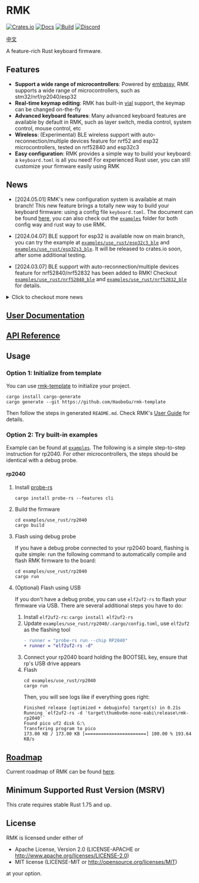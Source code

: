 # RMK

[![Crates.io](https://img.shields.io/crates/v/rmk)](https://crates.io/crates/rmk)
[![Docs](https://img.shields.io/docsrs/rmk)](https://docs.rs/rmk/latest/rmk/)
[![Build](https://github.com/haobogu/rmk/actions/workflows/build.yml/badge.svg)](https://github.com/HaoboGu/rmk/actions)
[![Discord](https://img.shields.io/discord/1166665039793639424?label=discord)](https://discord.gg/HHGA7pQxkG)

[中文](https://github.com/HaoboGu/rmk/blob/main/README_zh.md)

A feature-rich Rust keyboard firmware. 

## Features

- **Support a wide range of microcontrollers**: Powered by [embassy](https://github.com/embassy-rs/embassy), RMK supports a wide range of microcontrollers, such as stm32/nrf/rp2040/esp32
- **Real-time keymap editing**: RMK has built-in [vial](https://get.vial.today) support, the keymap can be changed on-the-fly
- **Advanced keyboard features**: Many advanced keyboard features are available by default in RMK, such as layer switch, media control, system control, mouse control, etc
- **Wireless**: (Experimental) BLE wireless support with auto-reconnection/multiple devices feature for nrf52 and esp32 microcontrollers, tested on nrf52840 and esp32c3
- **Easy configuration**: RMK provides a simple way to build your keyboard: a `keyboard.toml` is all you need! For experienced Rust user, you can still customize your firmware easily using RMK

## News

- [2024.05.01] RMK's new configuration system is available at main branch! This new feature brings a totally new way to build your keyboard firmware: using a config file `keyboard.toml`. The document can be found [here](https://haobogu.github.io/rmk/configuration.html), you can also check out the [`examples`](https://github.com/HaoboGu/rmk/blob/main/examples/) folder for both config way and rust way to use RMK.

- [2024.04.07] BLE support for esp32 is available now on main branch, you can try the example at [`examples/use_rust/esp32c3_ble`](https://github.com/HaoboGu/rmk/blob/main/examples/use_rust/esp32c3_ble/src/main.rs) and [`examples/use_rust/esp32s3_ble`](https://github.com/HaoboGu/rmk/blob/main/examples/use_rust/esp32s3_ble/src/main.rs). It will be released to crates.io soon, after some additional testing.

- [2024.03.07] BLE support with auto-reconnection/multiple devices feature for nrf52840/nrf52832 has been added to RMK! Checkout [`examples/use_rust/nrf52840_ble`](https://github.com/HaoboGu/rmk/blob/main/examples/use_rust/nrf52840_ble/src/main.rs) and [`examples/use_rust/nrf52832_ble`](https://github.com/HaoboGu/rmk/blob/main/examples/use_rust/nrf52832_ble/src/main.rs) for details.

<details>

<summary>Click to checkout more news</summary>

- [2024.02.18] Version `0.1.4` is just released! This release contains a new [build script](https://github.com/HaoboGu/rmk/blob/main/examples/use_rust/stm32h7/build.rs) for generating vial config, minor API update and a brand new [user documentation page](https://haobogu.github.io/rmk).

- [2024.01.26] 🎉[rmk-template](https://github.com/HaoboGu/rmk-template) is released! Now you can create your own keyboard firmware with a single command: `cargo generate --git https://github.com/HaoboGu/rmk-template`

- [2024.01.18] RMK just released version `0.1.0`! By migrating to [Embassy](https://github.com/embassy-rs/embassy), RMK now has better async support, more supported MCUs and much easier usages than before. For examples, check [`examples`](https://github.com/HaoboGu/rmk/tree/main/examples) folder!

</details>

## [User Documentation](https://haobogu.github.io/rmk/guide_overview.html) 

## [API Reference](https://docs.rs/rmk/latest/rmk/)

## Usage

### Option 1: Initialize from template
You can use [rmk-template](https://github.com/HaoboGu/rmk-template) to initialize your project.

```shell
cargo install cargo-generate
cargo generate --git https://github.com/HaoboGu/rmk-template
```

Then follow the steps in generated `README.md`. Check RMK's [User Guide](https://haobogu.github.io/rmk/guide_overview.html) for details.

### Option 2: Try built-in examples

Example can be found at [`examples`](https://github.com/HaoboGu/rmk/blob/main/examples). The following is a simple
step-to-step instruction for rp2040. For other microcontrollers, the steps should be identical with a debug probe.

#### rp2040

1. Install [probe-rs](https://github.com/probe-rs/probe-rs)

   ```shell
   cargo install probe-rs --features cli
   ```

2. Build the firmware

   ```shell
   cd examples/use_rust/rp2040
   cargo build
   ```

3. Flash using debug probe

   If you have a debug probe connected to your rp2040 board, flashing is quite simple: run the following command to automatically compile and flash RMK firmware to the board:

   ```shell
   cd examples/use_rust/rp2040
   cargo run
   ```

4. (Optional) Flash using USB

   If you don't have a debug probe, you can use `elf2uf2-rs` to flash your firmware via USB. There are several additional steps you have to do:

   1. Install `elf2uf2-rs`: `cargo install elf2uf2-rs`
   2. Update `examples/use_rust/rp2040/.cargo/config.toml`, use `elf2uf2` as the flashing tool
      ```diff
      - runner = "probe-rs run --chip RP2040"
      + runner = "elf2uf2-rs -d"
      ```
   3. Connect your rp2040 board holding the BOOTSEL key, ensure that rp's USB drive appears
   4. Flash
      ```shell
      cd examples/use_rust/rp2040
      cargo run
      ```
      Then, you will see logs like if everything goes right:
      ```shell
      Finished release [optimized + debuginfo] target(s) in 0.21s
      Running `elf2uf2-rs -d 'target\thumbv6m-none-eabi\release\rmk-rp2040'`
      Found pico uf2 disk G:\
      Transfering program to pico
      173.00 KB / 173.00 KB [=======================] 100.00 % 193.64 KB/s  
      ```

## [Roadmap](https://haobogu.github.io/rmk/roadmap.html)

Current roadmap of RMK can be found [here](https://haobogu.github.io/rmk/roadmap.html).

## Minimum Supported Rust Version (MSRV)

This crate requires stable Rust 1.75 and up. 

## License

RMK is licensed under either of

- Apache License, Version 2.0 (LICENSE-APACHE or <http://www.apache.org/licenses/LICENSE-2.0>)
- MIT license (LICENSE-MIT or <http://opensource.org/licenses/MIT>)

at your option.
